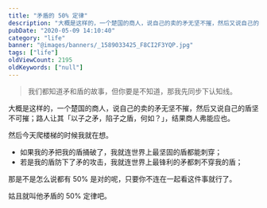 ```yaml
---
title: "矛盾的 50% 定律"
description: "大概是这样的，一个楚国的商人，说自己的卖的矛无坚不摧，然后又说自己的盾坚不可摧，路人让其「以子之矛，陷子之盾，何如？」，结果商人弗能应也。"
pubDate: "2020-05-09 14:10:40"
category: "life"
banner: "@images/banners/_1589033425_F8CI2F3YQP.jpg"
tags: ["life"]
oldViewCount: 2195
oldKeywords: ["null"]
---
```


> 我们都知道矛和盾的故事，但你要是不知道，那我先同步下认知线。

大概是这样的，一个楚国的商人，说自己的卖的矛无坚不摧，然后又说自己的盾坚不可摧；路人让其「以子之矛，陷子之盾，何如？」，结果商人弗能应也。

然后今天爬楼梯的时候我就在想。

* 如果我的矛把我的盾捅破了，我就连世界上最坚固的盾都能刺穿；
* 若是我的盾防下了矛的攻击，我就连世界上最锋利的矛都刺不穿我的盾；

那是不是怎么说都有 50% 是对的呢，只要你不连在一起看这件事就行了。

姑且就叫他矛盾的 50% 定律吧。
